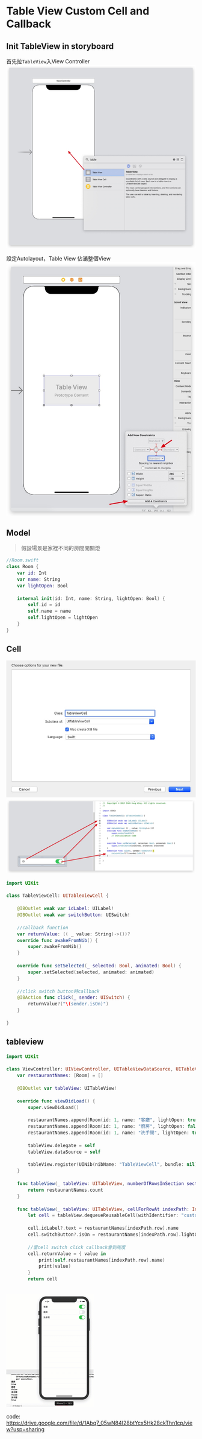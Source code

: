 # Table View Custom Cell and Callback

## Init TableView in storyboard

首先拉`TableView`入View Controller
![](./media/15767392311567.jpg)

設定Autolayout，Table View 佔滿整個View
![](./media/15767393647770.jpg)

## Model

 > 假設場景是家裡不同的房間開關燈
 
```swift
//Room.swift
class Room {
    var id: Int
    var name: String
    var lightOpen: Bool

    internal init(id: Int, name: String, lightOpen: Bool) {
        self.id = id
        self.name = name
        self.lightOpen = lightOpen
    }
}
```

## Cell

![](./media/15767400388374.jpg)
![-w1364](./media/15767436234686.jpg)


```swift
import UIKit

class TableViewCell: UITableViewCell {

    @IBOutlet weak var idLabel: UILabel!
    @IBOutlet weak var switchButton: UISwitch!
    
    //callback function
    var returnValue: (( _ value: String)->())?
    override func awakeFromNib() {
        super.awakeFromNib()
    }

    override func setSelected(_ selected: Bool, animated: Bool) {
        super.setSelected(selected, animated: animated)
    }
    
    //click switch button時callback
    @IBAction func click(_ sender: UISwitch) {
        returnValue?("\(sender.isOn)")
    }
    
}
```

## tableview


```swift
import UIKit

class ViewController: UIViewController, UITableViewDataSource, UITableViewDelegate {
    var restaurantNames: [Room] = []
    
    @IBOutlet var tableView: UITableView!
    
    override func viewDidLoad() {
        super.viewDidLoad()
        
        restaurantNames.append(Room(id: 1, name: "客廳", lightOpen: true))
        restaurantNames.append(Room(id: 1, name: "廚房", lightOpen: false))
        restaurantNames.append(Room(id: 1, name: "洗手間", lightOpen: true))
        
        tableView.delegate = self
        tableView.dataSource = self
        
        tableView.register(UINib(nibName: "TableViewCell", bundle: nil), forCellReuseIdentifier: "customCell")
    }
    
    func tableView(_ tableView: UITableView, numberOfRowsInSection section: Int) -> Int {
        return restaurantNames.count
    }
    
    func tableView(_ tableView: UITableView, cellForRowAt indexPath: IndexPath) -> UITableViewCell {
        let cell = tableView.dequeueReusableCell(withIdentifier: "customCell") as! TableViewCell
        
        cell.idLabel?.text = restaurantNames[indexPath.row].name
        cell.switchButton?.isOn = restaurantNames[indexPath.row].lightOpen
        
        //當cell switch click callback會到呢度
        cell.returnValue = { value in
            print(self.restaurantNames[indexPath.row].name)
            print(value)
        }
        return cell
    
```

![2019-12-19_16-24-22 -1-](./media/2019-12-19_16-24-22%20-1-.gif)


code:
https://drive.google.com/file/d/1Abq7_05wN84I28btYcx5Hk28ckThn1cp/view?usp=sharing